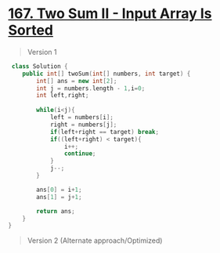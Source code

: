 # [167. Two Sum II - Input Array Is Sorted](https://leetcode.com/problems/two-sum-ii-input-array-is-sorted/)
> Version 1
```c++
 class Solution {
    public int[] twoSum(int[] numbers, int target) {
        int[] ans = new int[2];
        int j = numbers.length - 1,i=0;
        int left,right;
        
        while(i<j){
            left = numbers[i];
            right = numbers[j];
            if(left+right == target) break;
            if((left+right) < target){
                i++;
                continue;
            }
            j--;
        }

        ans[0] = i+1;
        ans[1] = j+1;

        return ans;
    }
}
```

> Version 2 (Alternate approach/Optimized)